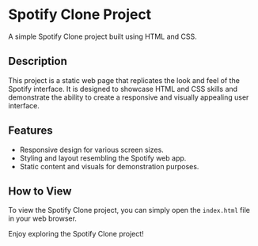 # Spotify Clone Project

A simple Spotify Clone project built using HTML and CSS.

## Description

This project is a static web page that replicates the look and feel of the Spotify interface. It is designed to showcase HTML and CSS skills and demonstrate the ability to create a responsive and visually appealing user interface.

## Features

- Responsive design for various screen sizes.
- Styling and layout resembling the Spotify web app.
- Static content and visuals for demonstration purposes.

## How to View

To view the Spotify Clone project, you can simply open the `index.html` file in your web browser.

Enjoy exploring the Spotify Clone project!
